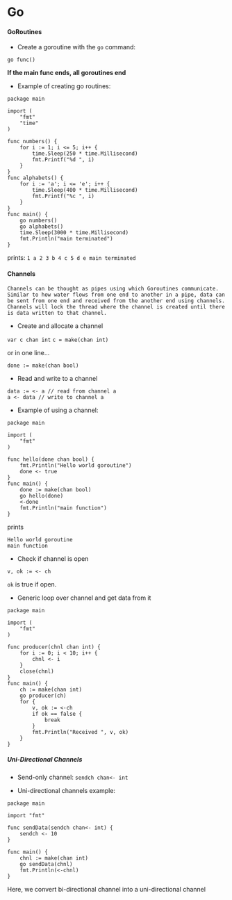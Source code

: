 # Go

#### GoRoutines

* Create a goroutine with the `go` command:

`go func()`

**If the main func ends, all goroutines end**

* Example of creating go routines:
```
package main

import (  
    "fmt"
    "time"
)

func numbers() {  
    for i := 1; i <= 5; i++ {
        time.Sleep(250 * time.Millisecond)
        fmt.Printf("%d ", i)
    }
}
func alphabets() {  
    for i := 'a'; i <= 'e'; i++ {
        time.Sleep(400 * time.Millisecond)
        fmt.Printf("%c ", i)
    }
}
func main() {  
    go numbers()
    go alphabets()
    time.Sleep(3000 * time.Millisecond)
    fmt.Println("main terminated")
}
```

prints: `1 a 2 3 b 4 c 5 d e main terminated`

#### Channels 
```
Channels can be thought as pipes using which Goroutines communicate. Similar to how water flows from one end to another in a pipe, data can be sent from one end and received from the another end using channels.
Channels will lock the thread where the channel is created until there is data written to that channel.
```

* Create and allocate a channel 

`var c chan int`
`c = make(chan int)`

or in one line...

`done := make(chan bool)`

* Read and write to a channel
```
data := <- a // read from channel a  
a <- data // write to channel a
```

* Example of using a channel:
```
package main

import (  
    "fmt"
)

func hello(done chan bool) {  
    fmt.Println("Hello world goroutine")
    done <- true
}
func main() {  
    done := make(chan bool)
    go hello(done)
    <-done
    fmt.Println("main function")
}
```
prints 
```
Hello world goroutine  
main function  
```

* Check if channel is open

`v, ok := <- ch`

`ok` is true if open.

* Generic loop over channel and get data from it
```
package main

import (  
    "fmt"
)

func producer(chnl chan int) {  
    for i := 0; i < 10; i++ {
        chnl <- i
    }
    close(chnl)
}
func main() {  
    ch := make(chan int)
    go producer(ch)
    for {
        v, ok := <-ch
        if ok == false {
            break
        }
        fmt.Println("Received ", v, ok)
    }
}
```


##### Uni-Directional Channels

* Send-only channel: `sendch chan<- int`

* Uni-directional channels example:
```
package main

import "fmt"

func sendData(sendch chan<- int) {  
    sendch <- 10
}

func main() {  
    chnl := make(chan int)
    go sendData(chnl)
    fmt.Println(<-chnl)
}
```

Here, we convert bi-directional channel into a uni-directional channel
